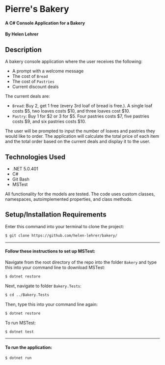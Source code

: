 # Pierre's Bakery

#### A C# Console Application for a Bakery

#### By Helen Lehrer

## Description

 A bakery console application where the user receives the following:

* A prompt with a welcome message
* The cost of `Bread`
* The cost of `Pastries`
* Current discount deals

The current deals are:

* `Bread`: Buy 2, get 1 free (every 3rd loaf of bread is free.). A single loaf costs $5, two loaves costs $10, and three loaves cost $10.
* `Pastry`: Buy 1 for $2 or 3 for $5. Four pastries costs $7, five pastries costs $9, and six pastries costs $10.

The user will be prompted to input the number of loaves and pastries they would like to order. The application will calculate the total price of each item and the total order based on the current deals and display it to the user.

## Technologies Used

* .NET 5.0.401
* C#
* Git Bash
* MSTest

All functionality for the models are tested. The code uses custom classes, namespaces, autoimplemented properties, and class methods.

## Setup/Installation Requirements

Enter this command into your terminal to clone the project: 
```bash
$ git clone https://github.com/helen-lehrer/bakery/
```

---

#### Follow these instructions to set up MSTest:

Navigate from the root directory of the repo into the folder `Bakery` and type this into your command line to download MSTest: 
```bash
$ dotnet restore
```

Next, navigate to folder `Bakery.Tests`: 
```bash
$ cd ../Bakery.Tests
```

Then, type this into your command line again: 
```bash
$ dotnet restore
```

To run MSTest: 
```bash
$ dotnet test
```

---

#### To run the application: 
```bash
$ dotnet run
```

